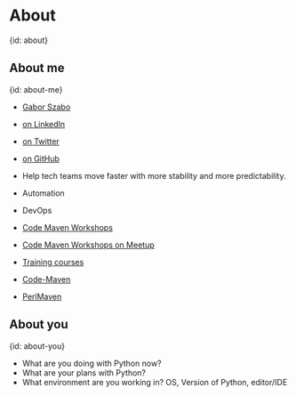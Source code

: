 # About
{id: about}

## About me
{id: about-me}

* [Gabor Szabo](https://szabgab.com/)
* [on LinkedIn](https://www.linkedin.com/in/szabgab/)
* [on Twitter](https://twitter.com/szabgab)
* [on GitHub](https://github.com/szabgab/)
* Help tech teams move faster with more stability and more predictability.
* Automation
* DevOps
* [Code Maven Workshops](https://workshops.code-maven.com/)
* [Code Maven Workshops on Meetup](https://www.meetup.com/Code-Mavens/)
* [Training courses](https://hostlocal.com/)

* [Code-Maven](https://code-maven.com/)
* [PerlMaven](https://perlmaven.com/)

## About you
{id: about-you}

* What are you doing with Python now?
* What are your plans with Python?
* What environment are you working in? OS, Version of Python, editor/IDE

